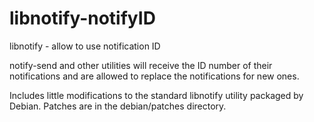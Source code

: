 # libnotify-notifyID
libnotify - allow to use notification ID

notify-send and other utilities will receive the ID number of their notifications and are allowed to replace the notifications for new ones.

Includes little modifications to the standard libnotify utility packaged by Debian.
Patches are in the debian/patches directory.
